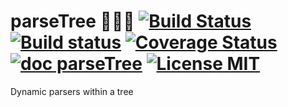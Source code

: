 # parseTree 🌲🌳🌴 [![Build Status](https://travis-ci.org/saschagrunert/parsetree.svg)](https://travis-ci.org/saschagrunert/parsetree) [![Build status](https://ci.appveyor.com/api/projects/status/i8wd5t9rmtokjrmi?svg=true)](https://ci.appveyor.com/project/saschagrunert/parsetree) [![Coverage Status](https://coveralls.io/repos/github/saschagrunert/parsetree/badge.svg?branch=master)](https://coveralls.io/github/saschagrunert/parsetree?branch=master) [![doc parseTree](https://img.shields.io/badge/doc-parseTree-blue.svg)](https://saschagrunert.github.io/parsetree) [![License MIT](https://img.shields.io/badge/license-MIT-blue.svg)](https://github.com/saschagrunert/parsetree/blob/master/LICENSE)
Dynamic parsers within a tree

